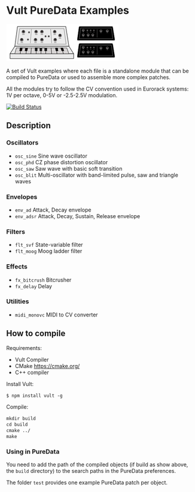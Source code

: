 # Vult PureData Examples

![Vult-Synths](other/synths.png?raw=true "Vult-Synths")

A set of Vult examples where each file is a standalone module that can be compiled to PureData or used to assemble more complex patches.

All the modules try to follow the CV convention used in Eurorack systems: 1V per octave, 0-5V or -2.5-2.5V modulation.

[![Build Status](https://travis-ci.org/modlfo/vult-examples.svg?branch=master)](https://travis-ci.org/modlfo/vult-examples)


## Description

### Oscillators

- `osc_sine` Sine wave oscillator
- `osc_phd` CZ phase distortion oscillator
- `osc_saw` Saw wave with basic soft transition
- `osc_blit` Multi-oscillator with band-limited pulse, saw and triangle waves

### Envelopes

- `env_ad` Attack, Decay envelope
- `env_adsr` Attack, Decay, Sustain, Release envelope

### Filters

- `flt_svf` State-variable filter
- `flt_moog` Moog ladder filter

### Effects

- `fx_bitcrush` Bitcrusher
- `fx_delay` Delay

### Utilities

- `midi_monovc` MIDI to CV converter

## How to compile

Requirements:

- Vult Compiler
- CMake https://cmake.org/
- C++ compiler

Install Vult:

```
$ npm install vult -g
```

Compile:

```
mkdir build
cd build
cmake ../
make
```

### Using in PureData

You need to add the path of the compiled objects (if build as show above, the `build` directory) to the search paths in the PureData preferences.

The folder `test` provides one example PureData patch per object.


